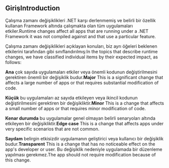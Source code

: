 ## <a name="introduction"></a><span data-ttu-id="6e793-101">Giriş</span><span class="sxs-lookup"><span data-stu-id="6e793-101">Introduction</span></span>
<span data-ttu-id="6e793-102">Çalışma zamanı değişiklikleri .NET karşı derlenmemiş ve belirli bir özellik kullanan Framework altında çalışmakta olan tüm uygulamaları etkiler.</span><span class="sxs-lookup"><span data-stu-id="6e793-102">Runtime changes affect all apps that are running under a .NET Framework it was not compiled against and that use a particular feature.</span></span>

<span data-ttu-id="6e793-103">Çalışma zamanı değişiklikleri açıklayan konuları, biz ayrı öğeleri beklenen etkilerini tarafından gibi sınıflandırılmış:</span><span class="sxs-lookup"><span data-stu-id="6e793-103">In the topics that describe runtime changes, we have classified individual items by their expected impact, as follows:</span></span>

<span data-ttu-id="6e793-104">**Ana** çok sayıda uygulamaları etkiler veya önemli kodunun değiştirilmesini gerektiren önemli bir değişiklik budur.</span><span class="sxs-lookup"><span data-stu-id="6e793-104">**Major** This is a significant change that affects a large number of apps or that requires substantial modification of code.</span></span>

<span data-ttu-id="6e793-105">**Küçük** bu uygulamaları az sayıda etkileyen veya ikincil kodunun değiştirilmesini gerektiren bir değişikliktir.</span><span class="sxs-lookup"><span data-stu-id="6e793-105">**Minor** This is a change that affects a small number of apps or that requires minor modification of code.</span></span>

<span data-ttu-id="6e793-106">**Kenar durumda** bu uygulamalar genel olmayan belirli senaryoları altında etkileyen bir değişikliktir.</span><span class="sxs-lookup"><span data-stu-id="6e793-106">**Edge case** This is a change that affects apps under very specific scenarios that are not common.</span></span>

<span data-ttu-id="6e793-107">**Saydam** belirgin etkisizdir uygulamanın geliştirici veya kullanıcı bir değişiklik budur.</span><span class="sxs-lookup"><span data-stu-id="6e793-107">**Transparent** This is a change that has no noticeable effect on the app's developer or user.</span></span> <span data-ttu-id="6e793-108">Bu değişiklik nedeniyle uygulamada bir düzenleme yapılması gerekmez.</span><span class="sxs-lookup"><span data-stu-id="6e793-108">The app should not require modification because of this change.</span></span>
